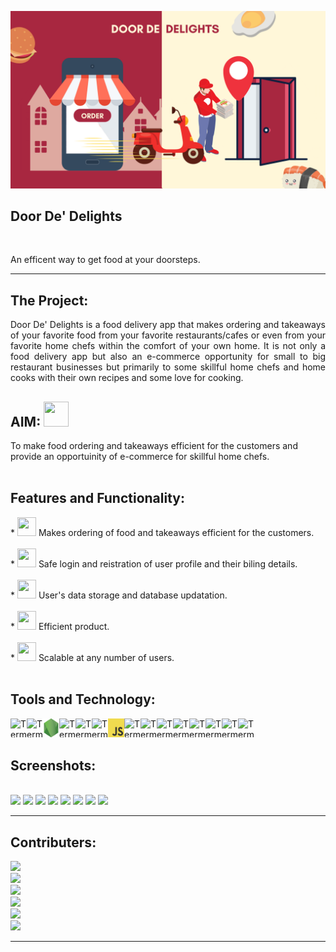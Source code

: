 <p align="center"><img src="https://github.com/CrystalShrestha/DoorDeDelights/blob/e5cf78e42d370514c600777cce596f65cebc2ca6/images/README.png" ></p>

## Door De' Delights
<br>
<p align = "left"> 
An efficent way to get food at your doorsteps.
</p>
<hr>

<h2> The Project:</h2>
<p align="justify">
 Door De' Delights is a food delivery app that makes ordering and takeaways of your favorite food from your favorite restaurants/cafes or even from your favorite home chefs within the comfort of your own home. It is not only a food delivery app but also an e-commerce opportunity for small to big restaurant businesses but primarily to some skillful home chefs and home cooks with their own recipes and some love for cooking.
</p>
<h2> AIM: <img src="https://imgur.com/zFz0s6y.png" width="40" height="40"></h2>
To make food ordering and takeaways efficient for the customers and provide an opportuinity of e-commerce for skillful home chefs.
<br>
<br>
<h2> Features and Functionality:</h2>
* <img src="https://imgur.com/WtwuRER.png" height="30" width="30"/>
  Makes ordering of food and takeaways efficient for the customers.
<br>
<br>
* <img src="https://imgur.com/0VpbpCz.png" height="30" width="30"/>
  Safe login and reistration of user profile and their biling details.
<br>
<br>
* <img src="https://imgur.com/sHHBBPW.png" height="30" width="30"/>
  User's data storage and database updatation.
<br>
<br>
* <img src="https://imgur.com/h1Tq6WT.png" height="30" width="30"/>
  Efficient product.
<br>
<br>
* <img src="https://imgur.com/lhBrXe6.png" height="30" width="30"/>
  Scalable at any number of users.
<br>
<br>
<h2>Tools and Technology:</h2>
<img align="left" alt="Terminal" width="26px" src="https://imgur.com/8XrwS01.png" height="30" width="30"/>
<img  align="left" alt="Terminal" width="26px" src="https://imgur.com/5E7HeGk.png" height="30" width="30"/>
<img  align="left" alt="Terminal" width="26px" src="https://raw.githubusercontent.com/github/explore/80688e429a7d4ef2fca1e82350fe8e3517d3494d/topics/nodejs/nodejs.png" height="30" width="30"/>
<img  align="left" alt="Terminal" width="26px" src="https://imgur.com/AhmJulw.png" height="30" width="30"/>
<img  align="left" alt="Terminal" width="26px" src="https://imgur.com/tBgmSNq.png" height="30" width="30"/>
<img  align="left" alt="Terminal" width="26px" src="https://imgur.com/23NB9Vx.png" height="30" width="30"/>
<img  align="left" alt="Terminal" width="26px" src="https://raw.githubusercontent.com/github/explore/80688e429a7d4ef2fca1e82350fe8e3517d3494d/topics/javascript/javascript.png" height="30" width="30"/>
<img  align="left" alt="Terminal" width="26px" src="https://imgur.com/cXg9T6L.png" height="30" width="30"/>
<img  align="left" alt="Terminal" width="26px" src="https://imgur.com/ldKBKOI.png" height="30" width="30"/>
<img  align="left" alt="Terminal" width="26px" src="https://imgur.com/sThM4ng.png" height="30" width="30"/>
<img  align="left" alt="Terminal" width="26px" src="https://imgur.com/MbHNkUa.png" height="30" width="30"/>
<img  align="left" alt="Terminal" width="26px" src="https://imgur.com/LzyEQLN.png" height="30" width="30"/>
<img  align="left" alt="Terminal" width="26px" src="https://imgur.com/AwZioKz.png" height="30" width="30"/>
<img  align="left" alt="Terminal" width="26px" src="https://imgur.com/AIpqX2y.png" height="30" width="30"/>
<img  align="left" alt="Terminal" width="26px" src="https://imgur.com/fNeoC8l.png" height="30" width="30"/>
<br>
<br>
<h2>Screenshots:</h2>
<br>
<img src="https://imgur.com/q9EoA3p.png"width="" height="200"/>
<img src="https://imgur.com/Fp8xoQW.png"width=" " height="200"/>
<img src="https://imgur.com/0bFMMck.png"width=" " height="200"/>
<img src="https://imgur.com/m1N0i2d.png"width=" " height="200"/>
<img src="https://imgur.com/XSQHMG2.png"width=" " height="200"/>
<img src="https://imgur.com/PSNFJOF.png"width=" " height="200"/>
<img src="https://imgur.com/GIZJvl1.png"width=" " height="200"/>
<img src="https://imgur.com/igxIYY8.png"width=" " height="200"/>

<br>

<hr>
<h2> Contributers:</h2>
<a herf="https://github.com/CrystalShrestha">
<img src="https://img.shields.io/badge/-Crystal-blue"/>
</a>
<br>
<a herf="https://github.com/Samana19">
<img src="https://img.shields.io/badge/-Samana-pink"/>
</a>
<br>
<a herf="https://github.com/bipinaghimire">
<img src="https://img.shields.io/badge/-Bipina-orange"/>
</a>
<br>
<a herf="https://github.com/astikagrg">
<img src="https://img.shields.io/badge/-Astika-teal"/>
</a>
<br>
<a herf="https://github.com/rupikarasaili">
<img src="https://img.shields.io/badge/-Rupika-yellow"/>
</a>
<br>
<a herf="https://github.com/Manjil00">
<img src="https://img.shields.io/badge/-Manzil-red"/>
</a>
<hr>


